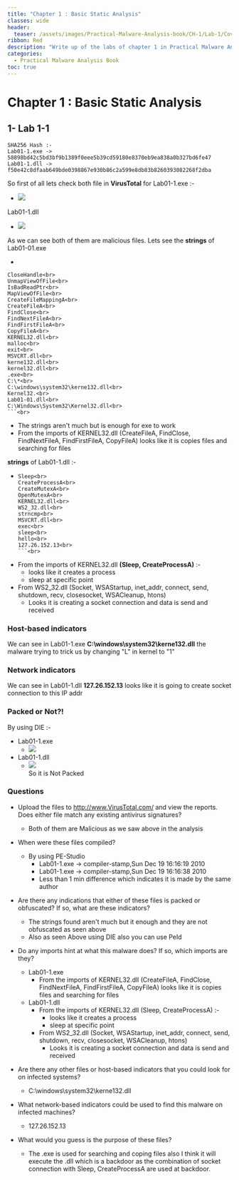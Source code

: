 ```yaml
---
title: "Chapter 1 : Basic Static Analysis"
classes: wide
header:
  teaser: /assets/images/Practical-Malware-Analysis-book/CH-1/Lab-1/Cover.jpg
ribbon: Red
description: "Write up of the labs of chapter 1 in Practical Malware Analysis Book"
categories:
  - Practical Malware Analysis Book
toc: true
---
```


# Chapter 1 : Basic Static Analysis 

## 1- Lab 1-1
```
SHA256 Hash :-
Lab01-1.exe -> 58898bd42c5bd3bf9b1389f0eee5b39cd59180e8370eb9ea838a0b327bd6fe47
Lab01-1.dll -> f50e42c8dfaab649bde0398867e930b86c2a599e8db83b8260393082268f2dba
```
So first of all lets check both file in **VirusTotal** for Lab01-1.exe :- <br>
 * ![](/assets/images/Practical-Malware-Analysis-book/CH-1/Lab-1/1.png)<br>


Lab01-1.dll<br>

 * ![](/assets/images/Practical-Malware-Analysis-book/CH-1/Lab-1/2.png)<br>

As we can see both of them are malicious files.
Lets see the **strings** of Lab01-01.exe<br>
  *  ```
    CloseHandle<br>
    UnmapViewOfFile<br>
    IsBadReadPtr<br>
    MapViewOfFile<br>
    CreateFileMappingA<br>
    CreateFileA<br>
    FindClose<br>
    FindNextFileA<br>
    FindFirstFileA<br>
    CopyFileA<br>
    KERNEL32.dll<br>
    malloc<br>
    exit<br>
    MSVCRT.dll<br>
    kerne132.dll<br>
    kernel32.dll<br>
    .exe<br>
    C:\*<br>
    C:\windows\system32\kerne132.dll<br>
    Kernel32.<br>
    Lab01-01.dll<br>
    C:\Windows\System32\Kernel32.dll<br>
    ```<br>
  * The strings aren't much but is enough for exe to work 
  * From the imports of KERNEL32.dll (CreateFileA, FindClose, FindNextFileA, FindFirstFileA, CopyFileA) looks like it is copies files and searching for files

**strings** of Lab01-1.dll :-<br>
  * ```CloseHandle<br>
    Sleep<br>
    CreateProcessA<br>
    CreateMutexA<br>
    OpenMutexA<br>
    KERNEL32.dll<br>
    WS2_32.dll<br>
    strncmp<br>
    MSVCRT.dll<br>
    exec<br>
    sleep<br>
    hello<br>
    127.26.152.13<br>
    ```<br>
  * From the imports of KERNEL32.dll **(Sleep, CreateProcessA)** :- 
      - looks like it creates a process 
      - sleep at specific point 
  * From WS2_32.dll (Socket, WSAStartup, inet_addr, connect, send, shutdown, recv, closesocket, WSACleanup, htons)
    - Looks it is creating a socket connection and data is send and received

### Host-based indicators
We can see in Lab01-1.exe **C:\windows\system32\kerne132.dll** the malware trying to trick us by changing "L" in kernel to "1"

### Network indicators 
We can see in Lab01-1.dll **127.26.152.13** looks like it is going to create socket connection to this IP addr

### Packed or Not?!
By using DIE :- 
  * Lab01-1.exe<br>
    * ![](/assets/images/Practical-Malware-Analysis-book/CH-1/Lab-1/3.png)<br>
  * Lab01-1.dll<br>
    * ![](/assets/images/Practical-Malware-Analysis-book/CH-1/Lab-1/4.png)<br>
So it is Not Packed

### Questions
- Upload the files to http://www.VirusTotal.com/ and view the reports. Does either file match any existing antivirus signatures?

  - Both of them are Malicious as we saw above in the analysis

- When were these files compiled?

  - By using PE-Studio
    - Lab01-1.exe -> compiler-stamp,Sun Dec 19 16:16:19 2010
    - Lab01-1.exe -> compiler-stamp,Sun Dec 19 16:16:38 2010
    - Less than 1 min difference which indicates it is made by the same author

- Are there any indications that either of these files is packed or obfuscated? If so, what are these indicators?

  - The strings found aren't much but it enough and they are not obfuscated as seen above
  - Also as seen Above using DIE also you can use PeId

- Do any imports hint at what this malware does? If so, which imports are they?
  
  - Lab01-1.exe
    - From the imports of KERNEL32.dll (CreateFileA, FindClose, FindNextFileA, FindFirstFileA, CopyFileA) looks like it is copies files and searching for files
  - Lab01-1.dll
    - From the imports of KERNEL32.dll (Sleep, CreateProcessA) :- 
      - looks like it creates a process 
      - sleep at specific point 
    - From WS2_32.dll (Socket, WSAStartup, inet_addr, connect, send, shutdown, recv, closesocket, WSACleanup, htons)
      - Looks it is creating a socket connection and data is send and received

- Are there any other files or host-based indicators that you could look for on infected systems?
  
  - C:\windows\system32\kerne132.dll

- What network-based indicators could be used to find this malware on infected machines?
  
  - 127.26.152.13

- What would you guess is the purpose of these files?
  - The .exe is used for searching and coping files also I think it will execute the .dll which is a backdoor as the combination of socket connection with Sleep, CreateProcessA are used at backdoor.
